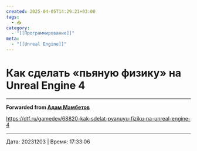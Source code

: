 ```yaml
---
created: 2025-04-05T14:29:21+03:00
tags:
  - 📥
category:
  - "[[Программирование]]"
meta:
  - "[[Unreal Engine]]"
---
```


# Как сделать «пьяную физику» на Unreal Engine 4

***

**Forwarded from [Адам Мамбетов](https://t.me/Adammambetov)**

https://dtf.ru/gamedev/68820-kak-sdelat-pyanuyu-fiziku-na-unreal-engine-4

---

Дата: 20231203 | Время: 17:33:06
